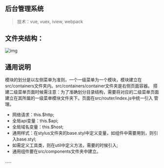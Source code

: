 ## 后台管理系统

> 技术：vue, vuex, iview, webpack

## 文件夹结构：

![img](https://github.com/capslocktao/vue-backage/blob/master/intro.png)

## 通用说明

模块的划分是以左侧菜单为准则，一个一级菜单为一个模块，模块建立在src/containers文件夹内。src/containers/container文件夹是右侧页面容器。
搭建二级菜单页面时候需注意：为了准确划分目录结构，需要将对应的二级菜单页面建立在其所属的一级菜单模块文件夹下。页面在src/router/index.js中统一引入
管理。

- 网络请求：this.$http;
- 全局api变量：this.$api;
- 全局域名变量：this.$host;
- 通用样式：在stylus文件夹的base.styl中定义变量，如组件中需要用到，则引入base.styl;
- 如需定义工具类，则在util中定义方法，需要的时候引入;
- 通用组件要在src/components文件夹中建立。

.....






